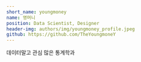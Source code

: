 ```yaml
---
short_name: youngmoney
name: 영머니
position: Data Scientist, Designer
header-img: authors/img/youngmoney_profile.jpeg
github: https://github.com/TheYoungmoneY
---
```

데이터말고 관심 많은 통계학과